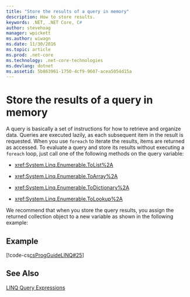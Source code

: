 ```yaml
---
title: "Store the results of a query in memory"
description: How to store results.
keywords: .NET, .NET Core, C#
author: stevehoag
manager: wpickett
ms.author: wiwagn
ms.date: 11/30/2016
ms.topic: article
ms.prod: .net-core
ms.technology: .net-core-technologies
ms.devlang: dotnet
ms.assetid: 5b863961-1750-4cf9-9607-acea5054d15a
---
```

# Store the results of a query in memory

A query is basically a set of instructions for how to retrieve and organize data. Queries are executed lazily, as each subsequent item in the result is requested. When you use `foreach` to iterate the results, items are returned as accessed. To evaluate a query and store its results without executing a `foreach` loop, just call one of the following methods on the query variable:  
  
-   <xref:System.Linq.Enumerable.ToList%2A>  
  
-   <xref:System.Linq.Enumerable.ToArray%2A>  
  
-   <xref:System.Linq.Enumerable.ToDictionary%2A>  
  
-   <xref:System.Linq.Enumerable.ToLookup%2A>  
  
 We recommend that when you store the query results, you assign the returned collection object to a new variable as shown in the following example:  
  
## Example  
 [!code-cs[csProgGuideLINQ#25](../../../samples/snippets/csharp/concepts/linq/how-to-store-the-results-of-a-query-in-memory_1.cs)]  
  

## See Also  
 [LINQ Query Expressions](index.md)